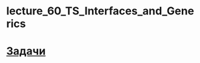 # lecture_60_TS_Interfaces_and_Generics  

#  [Задачи ](https://github.com/schoolteacherMP/lecture_60_TS_Interfaces_and_Generics/blob/main/tasks.md)  


